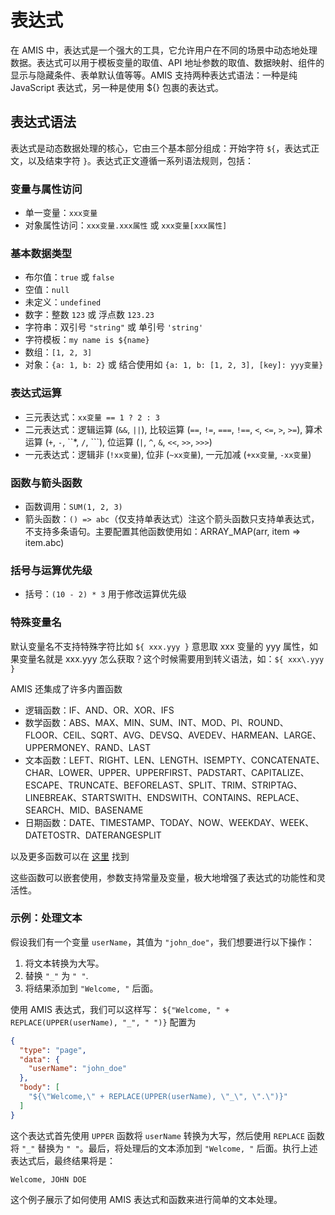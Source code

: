 # 表达式

在 AMIS 中，表达式是一个强大的工具，它允许用户在不同的场景中动态地处理数据。表达式可以用于模板变量的取值、API 地址参数的取值、数据映射、组件的显示与隐藏条件、表单默认值等等。AMIS 支持两种表达式语法：一种是纯 JavaScript 表达式，另一种是使用 ${} 包裹的表达式。


## 表达式语法

表达式是动态数据处理的核心，它由三个基本部分组成：开始字符 `${`，表达式正文，以及结束字符 `}`。表达式正文遵循一系列语法规则，包括：
### 变量与属性访问

- 单一变量：`xxx变量`
- 对象属性访问：`xxx变量.xxx属性` 或 `xxx变量[xxx属性]`
### 基本数据类型

- 布尔值：`true` 或 `false`
- 空值：`null`
- 未定义：`undefined`
- 数字：整数 `123` 或 浮点数 `123.23`
- 字符串：双引号 `"string"` 或 单引号 `'string'`
- 字符模板：``my name is ${name}``
- 数组：`[1, 2, 3]`
- 对象：`{a: 1, b: 2}` 或 结合使用如 `{a: 1, b: [1, 2, 3], [key]: yyy变量}`
### 表达式运算

- 三元表达式：`xx变量 == 1 ? 2 : 3`
- 二元表达式：逻辑运算 (`&&`, `||`), 比较运算 (`==`, `!=`, `===`, `!==`, `<`, `<=`, `>`, `>=`), 算术运算 (`+`, `-`, ``*, `/`, ```), 位运算 (`|`, `^`, `&`, `<<`, `>>`, `>>>`)
- 一元表达式：逻辑非 (`!xx变量`), 位非 (`~xx变量`), 一元加减 (`+xx变量`, `-xx变量`)
### 函数与箭头函数

- 函数调用：`SUM(1, 2, 3)`
- 箭头函数：`() => abc`（仅支持单表达式）注这个箭头函数只支持单表达式，不支持多条语句。主要配置其他函数使用如：ARRAY_MAP(arr, item => item.abc)


### 括号与运算优先级

- 括号：`(10 - 2) * 3` 用于修改运算优先级

### 特殊变量名
默认变量名不支持特殊字符比如 `${ xxx.yyy }` 意思取 xxx 变量的 yyy 属性，如果变量名就是 xxx.yyy 怎么获取？这个时候需要用到转义语法，如：`${ xxx\.yyy }`


AMIS 还集成了许多内置函数

- 逻辑函数：IF、AND、OR、XOR、IFS
- 数学函数：ABS、MAX、MIN、SUM、INT、MOD、PI、ROUND、FLOOR、CEIL、SQRT、AVG、DEVSQ、AVEDEV、HARMEAN、LARGE、UPPERMONEY、RAND、LAST
- 文本函数：LEFT、RIGHT、LEN、LENGTH、ISEMPTY、CONCATENATE、CHAR、LOWER、UPPER、UPPERFIRST、PADSTART、CAPITALIZE、ESCAPE、TRUNCATE、BEFORELAST、SPLIT、TRIM、STRIPTAG、LINEBREAK、STARTSWITH、ENDSWITH、CONTAINS、REPLACE、SEARCH、MID、BASENAME
- 日期函数：DATE、TIMESTAMP、TODAY、NOW、WEEKDAY、WEEK、DATETOSTR、DATERANGESPLIT

以及更多函数可以在 [这里](https://aisuda.bce.baidu.com/amis/zh-CN/docs/concepts/expression#%E6%95%B0%E7%BB%84) 找到

这些函数可以嵌套使用，参数支持常量及变量，极大地增强了表达式的功能性和灵活性。

### 示例：处理文本
假设我们有一个变量 `userName`，其值为 `"john_doe"`，我们想要进行以下操作：

1. 将文本转换为大写。
2. 替换 `"_"` 为 `" "`.
3. 将结果添加到 `"Welcome, "` 后面。

使用 AMIS 表达式，我们可以这样写： `${"Welcome, " + REPLACE(UPPER(userName), "_", " ")}`
配置为
```json
{
  "type": "page",
  "data": {
    "userName": "john_doe"
  },
  "body": [
    "${\"Welcome,\" + REPLACE(UPPER(userName), \"_\", \".\")}"
  ]
}
```

这个表达式首先使用 `UPPER` 函数将 `userName` 转换为大写，然后使用 `REPLACE` 函数将 `"_"` 替换为 `" "`。最后，将处理后的文本添加到 `"Welcome, "` 后面。执行上述表达式后，最终结果将是：

`Welcome, JOHN DOE`


这个例子展示了如何使用 AMIS 表达式和函数来进行简单的文本处理。




